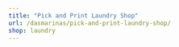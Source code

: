```yaml
---
title: "Pick and Print Laundry Shop"
url: /dasmarinas/pick-and-print-laundry-shop/
shop: laundry
---
```

